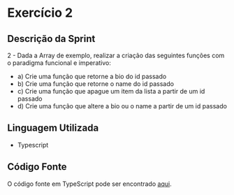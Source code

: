 # Exercício 2

## Descrição da Sprint

2 - Dada a Array de exemplo, realizar a criação das seguintes funções com o paradigma funcional e imperativo:
- a) Crie uma função que retorne a bio do id passado
- b) Crie uma função que retorne o name do id passado
- c) Crie uma função que apague um item da lista a partir de um id passado
- d) Crie uma função que altere a bio ou o name a partir de um id passado

## Linguagem Utilizada

- Typescript

## Código Fonte

O código fonte em TypeScript pode ser encontrado [aqui](../utilidadesLista.ts).
